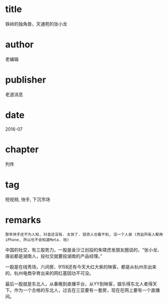 # title
铁岭的独角兽，天通苑的张小龙

# author
老编辑

# publisher
老道消息

# date
2016-07

# chapter
列传

# tag
短视频, 快手, 下沉市场

# remarks
`那年快手还不为人知, 抖音还没有. 太快了. 投资人也看不到, 没一个人装 (而且所有人都用iPhone, 所以也不会知道Meta. 哈)`

中国的社交，有三股势力。一股是金沙江创投的朱啸虎发朋友圈说的，“张小龙、唐岩都是湖南人，投社交就要投湖南的产品经理。”

一股是在线秀场，六间房、9158还有今天大红大紫的映客，都是从杭州杀出来的，杭州电商孕育出来的网红基因功不可没。

最后一股就是东北人，从春晚到直播平台，从YY到映客，娱乐得东北人者得天下。作为一个合格的东北人，过去在三亚要有一套房，现在在网上要有一个直播间。